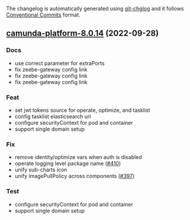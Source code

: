 The changelog is automatically generated using [git-chglog](https://github.com/git-chglog/git-chglog)
and it follows [Conventional Commits](https://www.conventionalcommits.org/en/v1.0.0/) format.


<a name="camunda-platform-8.0.14"></a>
## [camunda-platform-8.0.14](https://github.com/camunda/camunda-platform-helm/compare/camunda-platform-8.0.13...camunda-platform-8.0.14) (2022-09-28)

### Docs

* use correct parameter for extraPorts
* fix zeebe-gateway config link
* fix zeebe-gateway config link
* fix zeebe-gateway config link

### Feat

* set jwt tokens source for operate, optimize, and tasklist
* config tasklist elasticsearch url
* configure securityContext for pod and container
* support single domain setup

### Fix

* remove identity/optimize vars when auth is disabled
* operate logging level package name ([#410](https://github.com/camunda/camunda-platform-helm/issues/410))
* unify sub-charts icon
* unify imagePullPolicy across components ([#397](https://github.com/camunda/camunda-platform-helm/issues/397))

### Test

* configure securityContext for pod and container
* support single domain setup


